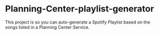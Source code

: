 # Planning-Center-playlist-generator
This project is so you can auto-generate a Spotify Playlist based on the songs listed in a Planning Center Service.  
